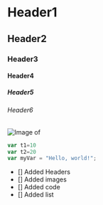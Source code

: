 # Header1
## Header2
### Header3
#### Header4
##### Header5
###### Header6

![Image of ](https://deep-image.ai/blog/content/images/size/w1600/2022/08/magic-g1db898374_1920.jpg)

```javascript
var t1=10
var t2=20
var myVar = "Hello, world!";
```

- [] Added Headers
- [] Added images
- [] Added code
- [] Added list

